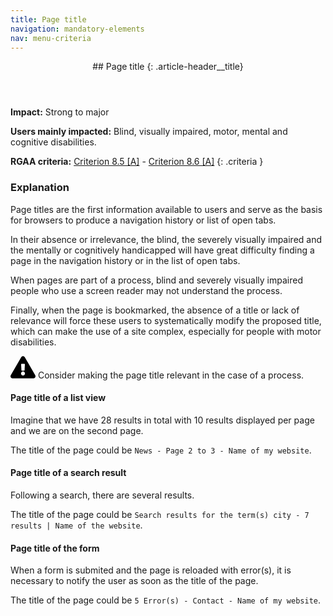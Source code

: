 ```yaml
---
title: Page title
navigation: mandatory-elements
nav: menu-criteria
---
```


<header>
## Page title
{: .article-header__title}
</header>

**Impact:** Strong to major

**Users mainly impacted:** Blind, visually impaired, motor, mental and cognitive disabilities.

**RGAA criteria:** [Criterion 8.5 [A]](http://disic.github.io/rgaa_referentiel_en/criteria.html#crit-8-5) - [Criterion 8.6 [A]](http://disic.github.io/rgaa_referentiel_en/criteria.html#crit-8-6)
{: .criteria }

### Explanation

Page titles are the first information available to users and serve as the basis for browsers to produce a navigation history or list of open tabs.

In their absence or irrelevance, the blind, the severely visually impaired and the mentally or cognitively handicapped will have great difficulty finding a page in the navigation history or in the list of open tabs.

When pages are part of a process, blind and severely visually impaired people who use a screen reader may not understand the process.

Finally, when the page is bookmarked, the absence of a title or lack of relevance will force these users to systematically modify the proposed title, which can make the use of a site complex, especially for people with motor disabilities.

<div class="important">
<svg role="img" aria-label="Important" xmlns="http://www.w3.org/2000/svg" viewBox="0 0 576 512" width="40" height="36"><title>Important</title><path d="M569.517 440.013C587.975 472.007 564.806 512 527.94 512H48.054c-36.937 0-59.999-40.055-41.577-71.987L246.423 23.985c18.467-32.009 64.72-31.951 83.154 0l239.94 416.028zM288 354c-25.405 0-46 20.595-46 46s20.595 46 46 46 46-20.595 46-46-20.595-46-46-46zm-43.673-165.346l7.418 136c.347 6.364 5.609 11.346 11.982 11.346h48.546c6.373 0 11.635-4.982 11.982-11.346l7.418-136c.375-6.874-5.098-12.654-11.982-12.654h-63.383c-6.884 0-12.356 5.78-11.981 12.654z"/></svg>
Consider making the page title relevant in the case of a process.
</div>

#### Page title of a list view

Imagine that we have 28 results in total with 10 results displayed per page and we are on the second page.

The title of the page could be `News - Page 2 to 3 - Name of my website`.

#### Page title of a search result

Following a search, there are several results.

The title of the page could be `Search results for the term(s) city - 7 results | Name of the website`.

#### Page title of the form

When a form is submited and the page is reloaded with error(s), it is necessary to notify the user as soon as the title of the page.

The title of the page could be `5 Error(s) - Contact - Name of my website`.


